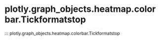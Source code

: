 # plotly.graph_objects.heatmap.colorbar.Tickformatstop

::: plotly.graph_objects.heatmap.colorbar.Tickformatstop
